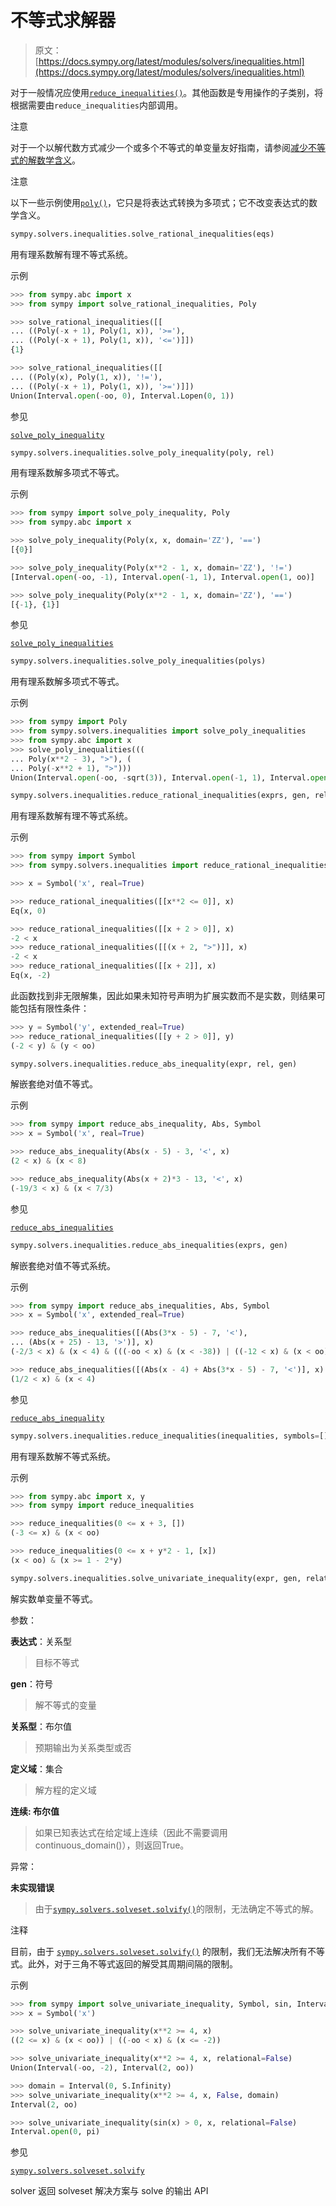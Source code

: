 # 不等式求解器

> 原文：[https://docs.sympy.org/latest/modules/solvers/inequalities.html](https://docs.sympy.org/latest/modules/solvers/inequalities.html)

对于一般情况应使用[`reduce_inequalities()`](#sympy.solvers.inequalities.reduce_inequalities "sympy.solvers.inequalities.reduce_inequalities")。其他函数是专用操作的子类别，将根据需要由`reduce_inequalities`内部调用。

注意

对于一个以解代数方式减少一个或多个不等式的单变量友好指南，请参阅[减少不等式的解数学含义](../../guides/solving/reduce-inequalities-algebraically.html#solving-guide-inequalities)。

注意

以下一些示例使用[`poly()`](../polys/reference.html#sympy.polys.polytools.poly "sympy.polys.polytools.poly")，它只是将表达式转换为多项式；它不改变表达式的数学含义。

```py
sympy.solvers.inequalities.solve_rational_inequalities(eqs)
```

用有理系数解有理不等式系统。

示例

```py
>>> from sympy.abc import x
>>> from sympy import solve_rational_inequalities, Poly 
```

```py
>>> solve_rational_inequalities([[
... ((Poly(-x + 1), Poly(1, x)), '>='),
... ((Poly(-x + 1), Poly(1, x)), '<=')]])
{1} 
```

```py
>>> solve_rational_inequalities([[
... ((Poly(x), Poly(1, x)), '!='),
... ((Poly(-x + 1), Poly(1, x)), '>=')]])
Union(Interval.open(-oo, 0), Interval.Lopen(0, 1)) 
```

参见

[`solve_poly_inequality`](#sympy.solvers.inequalities.solve_poly_inequality "sympy.solvers.inequalities.solve_poly_inequality")

```py
sympy.solvers.inequalities.solve_poly_inequality(poly, rel)
```

用有理系数解多项式不等式。

示例

```py
>>> from sympy import solve_poly_inequality, Poly
>>> from sympy.abc import x 
```

```py
>>> solve_poly_inequality(Poly(x, x, domain='ZZ'), '==')
[{0}] 
```

```py
>>> solve_poly_inequality(Poly(x**2 - 1, x, domain='ZZ'), '!=')
[Interval.open(-oo, -1), Interval.open(-1, 1), Interval.open(1, oo)] 
```

```py
>>> solve_poly_inequality(Poly(x**2 - 1, x, domain='ZZ'), '==')
[{-1}, {1}] 
```

参见

[`solve_poly_inequalities`](#sympy.solvers.inequalities.solve_poly_inequalities "sympy.solvers.inequalities.solve_poly_inequalities")

```py
sympy.solvers.inequalities.solve_poly_inequalities(polys)
```

用有理系数解多项式不等式。

示例

```py
>>> from sympy import Poly
>>> from sympy.solvers.inequalities import solve_poly_inequalities
>>> from sympy.abc import x
>>> solve_poly_inequalities(((
... Poly(x**2 - 3), ">"), (
... Poly(-x**2 + 1), ">")))
Union(Interval.open(-oo, -sqrt(3)), Interval.open(-1, 1), Interval.open(sqrt(3), oo)) 
```

```py
sympy.solvers.inequalities.reduce_rational_inequalities(exprs, gen, relational=True)
```

用有理系数解有理不等式系统。

示例

```py
>>> from sympy import Symbol
>>> from sympy.solvers.inequalities import reduce_rational_inequalities 
```

```py
>>> x = Symbol('x', real=True) 
```

```py
>>> reduce_rational_inequalities([[x**2 <= 0]], x)
Eq(x, 0) 
```

```py
>>> reduce_rational_inequalities([[x + 2 > 0]], x)
-2 < x
>>> reduce_rational_inequalities([[(x + 2, ">")]], x)
-2 < x
>>> reduce_rational_inequalities([[x + 2]], x)
Eq(x, -2) 
```

此函数找到非无限解集，因此如果未知符号声明为扩展实数而不是实数，则结果可能包括有限性条件：

```py
>>> y = Symbol('y', extended_real=True)
>>> reduce_rational_inequalities([[y + 2 > 0]], y)
(-2 < y) & (y < oo) 
```

```py
sympy.solvers.inequalities.reduce_abs_inequality(expr, rel, gen)
```

解嵌套绝对值不等式。

示例

```py
>>> from sympy import reduce_abs_inequality, Abs, Symbol
>>> x = Symbol('x', real=True) 
```

```py
>>> reduce_abs_inequality(Abs(x - 5) - 3, '<', x)
(2 < x) & (x < 8) 
```

```py
>>> reduce_abs_inequality(Abs(x + 2)*3 - 13, '<', x)
(-19/3 < x) & (x < 7/3) 
```

参见

[`reduce_abs_inequalities`](#sympy.solvers.inequalities.reduce_abs_inequalities "sympy.solvers.inequalities.reduce_abs_inequalities")

```py
sympy.solvers.inequalities.reduce_abs_inequalities(exprs, gen)
```

解嵌套绝对值不等式系统。

示例

```py
>>> from sympy import reduce_abs_inequalities, Abs, Symbol
>>> x = Symbol('x', extended_real=True) 
```

```py
>>> reduce_abs_inequalities([(Abs(3*x - 5) - 7, '<'),
... (Abs(x + 25) - 13, '>')], x)
(-2/3 < x) & (x < 4) & (((-oo < x) & (x < -38)) | ((-12 < x) & (x < oo))) 
```

```py
>>> reduce_abs_inequalities([(Abs(x - 4) + Abs(3*x - 5) - 7, '<')], x)
(1/2 < x) & (x < 4) 
```

参见

[`reduce_abs_inequality`](#sympy.solvers.inequalities.reduce_abs_inequality "sympy.solvers.inequalities.reduce_abs_inequality")

```py
sympy.solvers.inequalities.reduce_inequalities(inequalities, symbols=[])
```

用有理系数解不等式系统。

示例

```py
>>> from sympy.abc import x, y
>>> from sympy import reduce_inequalities 
```

```py
>>> reduce_inequalities(0 <= x + 3, [])
(-3 <= x) & (x < oo) 
```

```py
>>> reduce_inequalities(0 <= x + y*2 - 1, [x])
(x < oo) & (x >= 1 - 2*y) 
```

```py
sympy.solvers.inequalities.solve_univariate_inequality(expr, gen, relational=True, domain=Reals, continuous=False)
```

解实数单变量不等式。

参数：

**表达式**：关系型

> 目标不等式

**gen**：符号

> 解不等式的变量

**关系型**：布尔值

> 预期输出为关系类型或否

**定义域**：集合

> 解方程的定义域

**连续: 布尔值**

> 如果已知表达式在给定域上连续（因此不需要调用continuous_domain()），则返回True。

异常：

**未实现错误**

> 由于[`sympy.solvers.solveset.solvify()`](solveset.html#sympy.solvers.solveset.solvify "sympy.solvers.solveset.solvify")的限制，无法确定不等式的解。

注释

目前，由于 [`sympy.solvers.solveset.solvify()`](solveset.html#sympy.solvers.solveset.solvify "sympy.solvers.solveset.solvify") 的限制，我们无法解决所有不等式。此外，对于三角不等式返回的解受其周期间隔的限制。

示例

```py
>>> from sympy import solve_univariate_inequality, Symbol, sin, Interval, S
>>> x = Symbol('x') 
```

```py
>>> solve_univariate_inequality(x**2 >= 4, x)
((2 <= x) & (x < oo)) | ((-oo < x) & (x <= -2)) 
```

```py
>>> solve_univariate_inequality(x**2 >= 4, x, relational=False)
Union(Interval(-oo, -2), Interval(2, oo)) 
```

```py
>>> domain = Interval(0, S.Infinity)
>>> solve_univariate_inequality(x**2 >= 4, x, False, domain)
Interval(2, oo) 
```

```py
>>> solve_univariate_inequality(sin(x) > 0, x, relational=False)
Interval.open(0, pi) 
```

参见

[`sympy.solvers.solveset.solvify`](solveset.html#sympy.solvers.solveset.solvify "sympy.solvers.solveset.solvify")

solver 返回 solveset 解决方案与 solve 的输出 API
